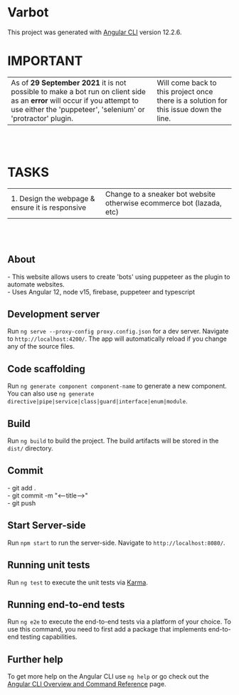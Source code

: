 # Varbot

This project was generated with [Angular CLI](https://github.com/angular/angular-cli) version 12.2.6.

<h1>IMPORTANT</h1>
<table>
<tr>
  <td>
    As of <b>29 September 2021</b> it is not possible to make a bot run on client side as an <b>error</b> will occur if you attempt to use
    either the 'puppeteer', 'selenium' or 'protractor' plugin.
  </td>
  <td>
    Will come back to this project once there is a solution for this issue down the line.
  </td>
</tr>
</table>

<br><br>

<h1>TASKS</h1>
<table>
<tr>
  <td>
    1. Design the webpage & ensure it is responsive
  </td>
  <td>
    Change to a sneaker bot website otherwise ecommerce bot (lazada, etc)
  </td>
</tr>
</table>
<br><br>

<h2>About</h2>
- This website allows users to create 'bots' using puppeteer as the plugin to 
  automate websites.
<br>
- Uses Angular 12, node v15, firebase, puppeteer and typescript


## Development server

Run `ng serve --proxy-config proxy.config.json` for a dev server. Navigate to `http://localhost:4200/`. The app will automatically reload if you change any of the source files.

## Code scaffolding

Run `ng generate component component-name` to generate a new component. You can also use `ng generate directive|pipe|service|class|guard|interface|enum|module`.

## Build

Run `ng build` to build the project. The build artifacts will be stored in the `dist/` directory.

<h2>Commit</h2>
- git add . <br>
- git commit -m "<--title-->" <br>
- git push

## Start Server-side

Run `npm start` to run the server-side. Navigate to `http://localhost:8080/`.

## Running unit tests

Run `ng test` to execute the unit tests via [Karma](https://karma-runner.github.io).

## Running end-to-end tests

Run `ng e2e` to execute the end-to-end tests via a platform of your choice. To use this command, you need to first add a package that implements end-to-end testing capabilities.

## Further help

To get more help on the Angular CLI use `ng help` or go check out the [Angular CLI Overview and Command Reference](https://angular.io/cli) page.
